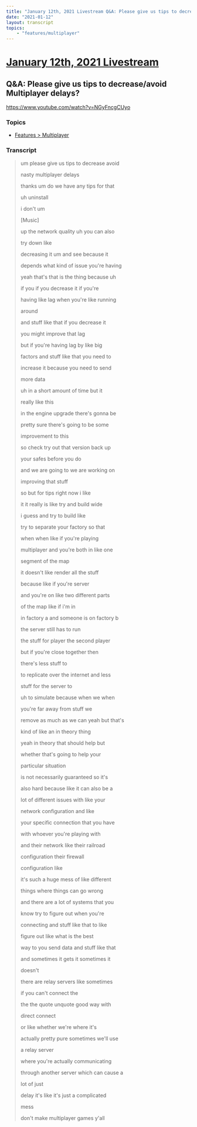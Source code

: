 ```yaml
---
title: "January 12th, 2021 Livestream Q&A: Please give us tips to decrease/avoid Multiplayer delays?"
date: "2021-01-12"
layout: transcript
topics:
    - "features/multiplayer"
---
```

# [January 12th, 2021 Livestream](../2021-01-12.md)
## Q&A: Please give us tips to decrease/avoid Multiplayer delays?
https://www.youtube.com/watch?v=NGyFncgCUyo

### Topics
* [Features > Multiplayer](../topics/features/multiplayer.md)

### Transcript

> um please give us tips to decrease avoid
>
> nasty multiplayer delays
>
> thanks um do we have any tips for that
>
> uh uninstall
>
> i don't um
>
> [Music]
>
> up the network quality uh you can also
>
> try down like
>
> decreasing it um and see because it
>
> depends what kind of issue you're having
>
> yeah that's that is the thing because uh
>
> if you if you decrease it if you're
>
> having like lag when you're like running
>
> around
>
> and stuff like that if you decrease it
>
> you might improve that lag
>
> but if you're having lag by like big
>
> factors and stuff like that you need to
>
> increase it because you need to send
>
> more data
>
> uh in a short amount of time but it
>
> really like this
>
> in the engine upgrade there's gonna be
>
> pretty sure there's going to be some
>
> improvement to this
>
> so check try out that version back up
>
> your safes before you do
>
> and we are going to we are working on
>
> improving that stuff
>
> so but for tips right now i like
>
> it it really is like try and build wide
>
> i guess and try to build like
>
> try to separate your factory so that
>
> when when like if you're playing
>
> multiplayer and you're both in like one
>
> segment of the map
>
> it doesn't like render all the stuff
>
> because like if you're server
>
> and you're on like two different parts
>
> of the map like if i'm in
>
> in factory a and someone is on factory b
>
> the server still has to run
>
> the stuff for player the second player
>
> but if you're close together then
>
> there's less stuff to
>
> to replicate over the internet and less
>
> stuff for the server to
>
> uh to simulate because when we when
>
> you're far away from stuff we
>
> remove as much as we can yeah but that's
>
> kind of like an in theory thing
>
> yeah in theory that should help but
>
> whether that's going to help your
>
> particular situation
>
> is not necessarily guaranteed so it's
>
> also hard because like it can also be a
>
> lot of different issues with like your
>
> network configuration and like
>
> your specific connection that you have
>
> with whoever you're playing with
>
> and their network like their railroad
>
> configuration their firewall
>
> configuration like
>
> it's such a huge mess of like different
>
> things where things can go wrong
>
> and there are a lot of systems that you
>
> know try to figure out when you're
>
> connecting and stuff like that to like
>
> figure out like what is the best
>
> way to you send data and stuff like that
>
> and sometimes it gets it sometimes it
>
> doesn't
>
> there are relay servers like sometimes
>
> if you can't connect the
>
> the the quote unquote good way with
>
> direct connect
>
> or like whether we're where it's
>
> actually pretty pure sometimes we'll use
>
> a relay server
>
> where you're actually communicating
>
> through another server which can cause a
>
> lot of just
>
> delay it's like it's just a complicated
>
> mess
>
> don't make multiplayer games y'all

